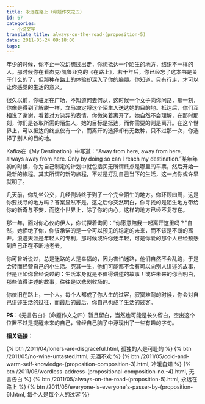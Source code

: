 ```yaml
---
title: 永远在路上（命题作文之五）
id: 67
categories:
  - 小说文字
translate_title: always-on-the-road-(proposition-5)
date: 2011-05-24 09:18:00
tags:
---
```


年少的时候，你不止一次幻想过出走，你想抵达一个陌生的地方，结识不一样的人。那时候你在看杰克·凯鲁亚克的《在路上》，若干年后，你已经忘了这本书是关于什么的了，但那种在路上的体验却深入了你的脑髓。你知道，只有行走，才可以让你感觉的生活的意义。

很久以前，你驻足在广场，不知道何去何从，这时候一个女子向你问路，那一刻，你像是得到了解脱一样，立马决定将这个陌生人送达她的目的地。抵达后，你们互相说了谢谢，看着对方诧异的表情，你微笑着离开了。她自然不会理解，在那时那刻，你们是各取所需的陌生人，她的目标是抵达，而你需要的则是离开。在这个世界上，可以抵达的终点仅有一个，而离开的选择却有无数种，只不过那一次，你选择了别人的目的地。

Kafka在《My Destination》中写道：“Away from here, away from here, always away from here. Only by doing so can I reach my destination.”某年年初的时候，你为自己制定的计划中就包括买无所谓终点是哪里的车票，然后开始一段新的旅程。其实所谓的新的旅程，不过是打乱自己当下的生活，这一点你或许早就明了。

几天前，你乱坐公交，几经倒转终于到了一个完全陌生的地方。你环顾四周，这是你要找寻的地方吗？答案显然不是。这之后你突然明白，你寻找的是陌生地方带给你的新奇与不安，而这个世界上，除了你的内心，这样的地方已经不复存在。

那一年，面对你心仪的伊人，你试探着询问：“你愿意陪我一起离开这里吗？”自然，她拒绝了你，你该承诺的是一个可以预见的稳定的未来，而不该是不断的离开。浪迹天涯是年轻人的专利，那时候或许你还年轻，可是你爱的那个人已经预感到自己正在不断地老去。

你可曾听说过，总是迷路的人是幸福的，因为害怕迷路，他们自然不会乱跑，于是会转而经营自己的小生活。究其一生，他们可能都不会有可以向别人讲述的故事，但是正如你曾经说过的：生活本身就是不值得讲述的故事！或许未来的你会明白，那些值得讲述的故事，往往是以悲剧收场的。

你依旧在路上，一个人。每个人都成了你人生的过客，寂寞难耐的时候，你会对自己讲述生活的过往，而最后的最后，你自己也成了生活的过客。

**PS**：《无言告白》（命题作文之四）暂且留白，当然也可能是长久留白，空出这个位置不过是提醒未来的自己，曾经自己脑子中浮现出了一些有趣的字句。

**相关链接：**

{% btn /2011/04/loners-are-disgraceful.html, 孤独的人是可耻的 %}
{% btn /2011/05/no-wine-untasted.html, 无酒不欢 %}
{% btn /2011/05/cold-and-warm-self-knowledge-(proposition-composition-3).html, 冷暖自知 %}
{% btn /2011/06/wordless-address-(propositional-composition-no.-4).html, 无言告白 %}
{% btn /2011/05/always-on-the-road-(proposition-5).html, 永远在路上 %}
{% btn /2011/05/everyone-is-everyone's-passer-by-(proposition-6).html, 每个人是每个人的过客 %}